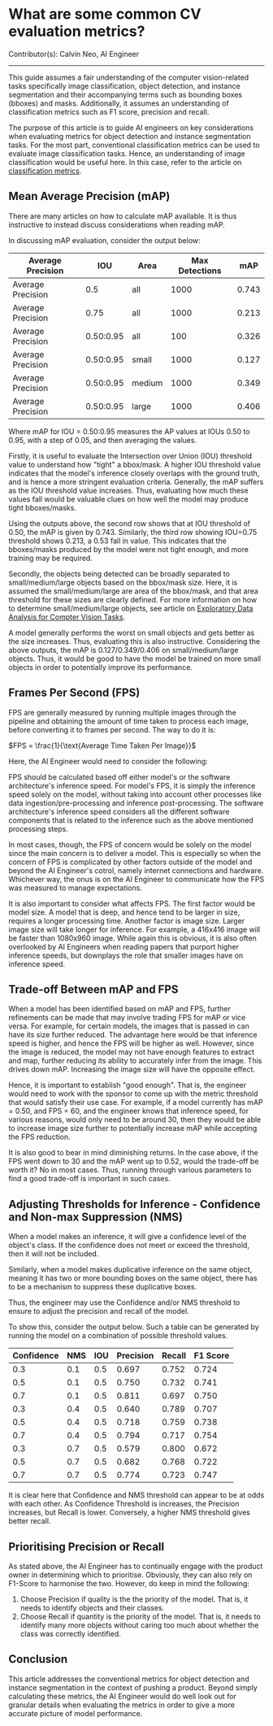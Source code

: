 # What are some common CV evaluation metrics?

Contributor(s): Calvin Neo, AI Engineer

---

This guide assumes a fair understanding of the computer vision-related tasks specifically image classification, object detection, and instance segmentation and their accompanying terms such as bounding boxes (bboxes) and masks. Additionally, it assumes an understanding of classification metrics such as F1 score, precision and recall. 

The purpose of this article is to guide AI engineers on key considerations when evaluating metrics for object detection and instance segmentation tasks. For the most part, conventional classification metrics can be used to evaluate image classification tasks. Hence, an understanding of image classification would be useful here. In this case, refer to the article on [classification metrics](./classification-metrics-guidelines.md).

## Mean Average Precision (mAP)

There are many articles on how to calculate mAP available. It is thus instructive to instead discuss considerations when reading mAP.

In discussing mAP evaluation, consider the output below:

| Average Precision 	| IOU       	| Area   	| Max Detections 	| mAP   	|
|-------------------	|-----------	|--------	|----------------	|-------	|
| Average Precision 	| 0.5       	| all    	| 1000           	| 0.743 	|
| Average Precision 	| 0.75      	| all    	| 1000           	| 0.213 	|
| Average Precision 	| 0.50:0.95 	| all    	| 100            	| 0.326 	|
| Average Precision 	| 0.50:0.95 	| small  	| 1000           	| 0.127 	|
| Average Precision 	| 0.50:0.95 	| medium 	| 1000           	| 0.349 	|
| Average Precision 	| 0.50:0.95 	| large  	| 1000           	| 0.406 	|

Where mAP for IOU = 0.50:0.95 measures the AP values at IOUs 0.50 to 0.95, with a step of 0.05, and then averaging the values.   

Firstly, it is useful to evaluate the Intersection over Union (IOU) threshold value to understand how "tight" a bbox/mask. A higher IOU threshold value indicates that the model's inference closely overlaps with the ground truth, and is hence a more stringent evaluation criteria. Generally, the mAP suffers as the IOU threshold value increases. Thus, evaluating how much these values fall would be valuable clues on how well the model may produce tight bboxes/masks.

Using the outputs above, the second row shows that at IOU threshold of 0.50, the mAP is given by 0.743. Similarly, the third row showing IOU=0.75 threshold shows 0.213, a 0.53 fall in value. This indicates that the bboxes/masks produced by the model were not tight enough, and more training may be required. 

Secondly, the objects being detected can be broadly separated to small/medium/large objects based on the bbox/mask size. Here, it is assumed the small/medium/large are area of the bbox/mask, and that area threshold for these sizes are clearly defined. For more information on how to determine small/medium/large objects, see article on [Exploratory Data Analysis for Compter Vision Tasks](../5-data-mgmt-exp-proc/eda-cv-tasks.md). 

A model generally performs the worst on small objects and gets better as the size increases. Thus, evaluating this is also instructive. Considering the above outputs, the mAP is 0.127/0.349/0.406 on small/medium/large objects. Thus, it would be good to have the model be trained on more small objects in order to potentially improve its performance. 

## Frames Per Second (FPS)

FPS are generally measured by running multiple images through the pipeline and obtaining the amount of time taken to process each image, before converting it to frames per second. The way to do it is: 

$FPS = \frac{1}{\text{Average Time Taken Per Image}}$

Here, the AI Engineer would need to consider the following:

FPS should be calculated based off either model's or the software architecture's inference speed. For model's FPS, it is simply the inference speed solely on the model, without taking into account other processes like data ingestion/pre-processing and inference post-processing. The software architecture's inference speed considers all the different software components that is related to the inference such as the above mentioned processing steps.  

In most cases, though, the FPS of concern would be solely on the model since the main concern is to deliver a model. This is especially so when the concern of FPS is complicated by other factors outside of the model and beyond the AI Engineer's cotrol, namely internet connections and hardware. Whichever way, the onus is on the AI Engineer to communicate how the FPS was measured to manage expectations.

It is also important to consider what affects FPS. The first factor would be model size. A model that is deep, and hence tend to be larger in size, requires a longer processing time. Another factor is image size. Larger image size will take longer for inference. For example, a 416x416 image will be faster than 1080x960 image. While again this is obvious, it is also often overlooked by AI Engineers when reading papers that purport higher inference speeds, but downplays the role that smaller images have on inference speed.  

## Trade-off Between mAP and FPS

When a model has been identified based on mAP and FPS, further refinements can be made that may involve trading FPS for mAP or vice versa. For example, for certain models, the images that is passed in can have its size further reduced. The advantage here would be that inference speed is higher, and hence the FPS will be higher as well. However, since the image is reduced, the model may not have enough features to extract and map, further reducing its ability to accurately infer from the image. This drives down mAP. Increasing the image size will have the opposite effect. 

Hence, it is important to establish "good enough". That is, the engineer would need to work with the sponsor to come up with the metric threshold that would satisfy their use case. For example, if a model currently has mAP = 0.50, and FPS = 60, and the engineer knows that inference speed, for various reasons, would only need to be around 30, then they would be able to increase image size further to potentially increase mAP while accepting the FPS reduction.

It is also good to bear in mind diminishing returns. In the case above, if the FPS went down to 30 and the mAP went up to 0.52, would the trade-off be worth it? No in most cases. Thus, running through various parameters to find a good trade-off is important in such cases. 

## Adjusting Thresholds for Inference - Confidence and Non-max Suppression (NMS)

When a model makes an inference, it will give a confidence level of the object's class. If the confidence does not meet or exceed the threshold, then it will not be included. 

Similarly, when a model makes duplicative inference on the same object, meaning it has two or more bounding boxes on the same object, there has to be a mechanism to suppress these duplicative boxes.

Thus, the engineer may use the Confidence and/or NMS threshold to ensure to adjust the precision and recall of the model. 

To show this, consider the output below. Such a table can be generated by running the model on a combination of possible threshold values. 

| Confidence 	| NMS  	| IOU  	| Precision 	| Recall 	| F1 Score 	|
|------------	|------	|------	|-----------	|--------	|----------	|
| 0.3        	| 0.1  	| 0.5  	| 0.697     	| 0.752  	| 0.724    	|
| 0.5        	| 0.1  	| 0.5  	| 0.750     	| 0.732  	| 0.741    	|
| 0.7        	| 0.1  	| 0.5  	| 0.811     	| 0.697  	| 0.750    	|
| 0.3        	| 0.4  	| 0.5  	| 0.640     	| 0.789  	| 0.707    	|
| 0.5        	| 0.4  	| 0.5  	| 0.718     	| 0.759  	| 0.738    	|
| 0.7        	| 0.4  	| 0.5  	| 0.794     	| 0.717  	| 0.754    	|
| 0.3        	| 0.7  	| 0.5  	| 0.579     	| 0.800  	| 0.672    	|
| 0.5        	| 0.7  	| 0.5  	| 0.682     	| 0.768  	| 0.722    	|
| 0.7        	| 0.7  	| 0.5  	| 0.774     	| 0.723  	| 0.747    	|

It is clear here that Confidence and NMS threshold can appear to be at odds with each other. As Confidence Threshold is increases, the Precision increases, but Recall is lower. Conversely, a higher NMS threshold gives better recall.

## Prioritising Precision or Recall

As stated above, the AI Engineer has to continually engage with the product owner in determining which to prioritise. Obviously, they can also rely on F1-Score to harmonise the two. However, do keep in mind the following:

1. Choose Precision if quality is the the priority of the model. That is, it needs to identify objects and their classes. 
2. Choose Recall if quantity is the priority of the model. That is, it needs to identify many more objects without caring too much about whether the class was correctly identified. 

## Conclusion

This article addresses the conventional metrics for object detection and instance segmentation in the context of pushing a product. Beyond simply calculating these metrics, the AI Engineer would do well look out for granular details when evaluating the metrics in order to give a more accurate picture of model performance. 

